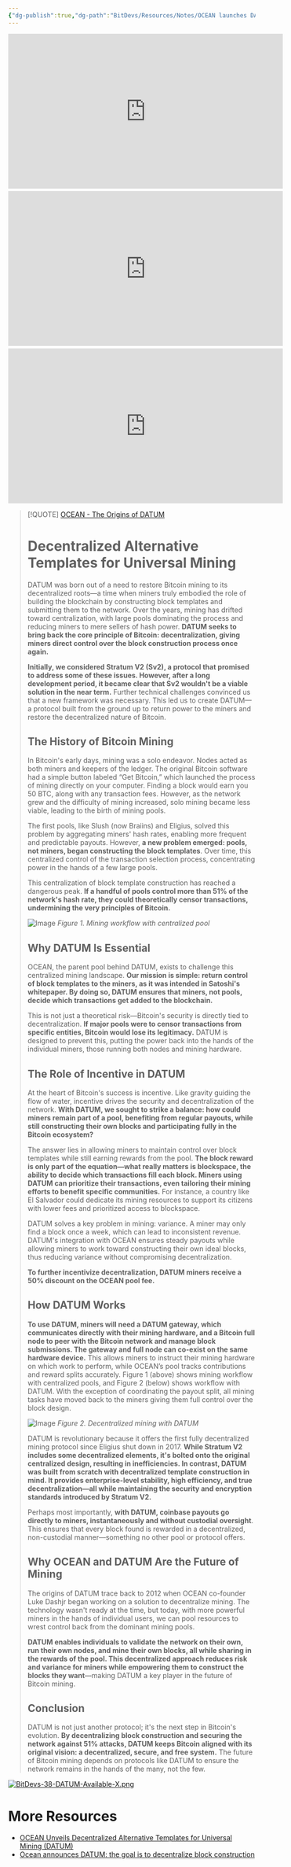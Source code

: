 ```yaml
---
{"dg-publish":true,"dg-path":"BitDevs/Resources/Notes/OCEAN launches DATUM - Decentralized Alternative Templates for Universal Mining.md","permalink":"/bit-devs/resources/notes/ocean-launches-datum-decentralized-alternative-templates-for-universal-mining/","title":"OCEAN launches DATUM - Decentralized Alternative Templates for Universal Mining","tags":["bitcoin","bitdevs","socratic-38","mining"],"noteIcon":"3","created":"2024-10-27T12:18:20.780-10:00","updated":"2024-10-27T16:22:54.431-10:00"}
---
```




<iframe width="560" height="315" src="https://www.youtube.com/embed/8iy-CfZQk7s?si=rjrVEjuplHctPx_r" title="YouTube video player" frameborder="0" allow="accelerometer; autoplay; clipboard-write; encrypted-media; gyroscope; picture-in-picture; web-share" referrerpolicy="strict-origin-when-cross-origin" allowfullscreen style="display: block; margin: 5 auto;"></iframe>
<iframe width="560" height="315" src="https://www.youtube.com/embed/IhEKJcDmiAo?si=c5Jpf90nxFbLoiCR" title="YouTube video player" frameborder="0" allow="accelerometer; autoplay; clipboard-write; encrypted-media; gyroscope; picture-in-picture; web-share" referrerpolicy="strict-origin-when-cross-origin" allowfullscreen style="display: block; margin: 5 auto;"></iframe>
<iframe width="560" height="315" src="https://www.youtube.com/embed/LQfAyzfp_kU?si=ZVJJXEQ0qImvbAfQ" title="YouTube video player" frameborder="0" allow="accelerometer; autoplay; clipboard-write; encrypted-media; gyroscope; picture-in-picture; web-share" referrerpolicy="strict-origin-when-cross-origin" allowfullscreen style="display: block; margin: 5 auto;"></iframe>

> [!QUOTE] [OCEAN - The Origins of DATUM](https://ocean.xyz/docs/datum)
> # Decentralized Alternative Templates for Universal Mining
> 
> DATUM was born out of a need to restore Bitcoin mining to its decentralized roots—a time when miners truly embodied the role of building the blockchain by constructing block templates and submitting them to the network. Over the years, mining has drifted toward centralization, with large pools dominating the process and reducing miners to mere sellers of hash power. **DATUM seeks to bring back the core principle of Bitcoin: decentralization, giving miners direct control over the block construction process once again.**
> 
> **Initially, we considered Stratum V2 (Sv2), a protocol that promised to address some of these issues. However, after a long development period, it became clear that Sv2 wouldn't be a viable solution in the near term.** Further technical challenges convinced us that a new framework was necessary. This led us to create DATUM—a protocol built from the ground up to return power to the miners and restore the decentralized nature of Bitcoin.
> 
> ## The History of Bitcoin Mining
> 
> In Bitcoin's early days, mining was a solo endeavor. Nodes acted as both miners and keepers of the ledger. The original Bitcoin software had a simple button labeled “Get Bitcoin,” which launched the process of mining directly on your computer. Finding a block would earn you 50 BTC, along with any transaction fees. However, as the network grew and the difficulty of mining increased, solo mining became less viable, leading to the birth of mining pools.
> 
> The first pools, like Slush (now Braiins) and Eligius, solved this problem by aggregating miners' hash rates, enabling more frequent and predictable payouts. However, **a new problem emerged: pools, not miners, began constructing the block templates**. Over time, this centralized control of the transaction selection process, concentrating power in the hands of a few large pools.
> 
> This centralization of block template construction has reached a dangerous peak. **If a handful of pools control more than 51% of the network's hash rate, they could theoretically censor transactions, undermining the very principles of Bitcoin.**
> 
> ![Image](https://ocean.xyz/static/assets/datum/centralized-pools.png)
> *Figure 1. Mining workflow with centralized pool*
> 
> ## Why DATUM Is Essential
> 
> OCEAN, the parent pool behind DATUM, exists to challenge this centralized mining landscape. **Our mission is simple: return control of block templates to the miners, as it was intended in Satoshi's whitepaper. By doing so, DATUM ensures that miners, not pools, decide which transactions get added to the blockchain.**
> 
> This is not just a theoretical risk—Bitcoin's security is directly tied to decentralization. **If major pools were to censor transactions from specific entities, Bitcoin would lose its legitimacy.** DATUM is designed to prevent this, putting the power back into the hands of the individual miners, those running both nodes and mining hardware.
> 
> ## The Role of Incentive in DATUM
> 
> At the heart of Bitcoin's success is incentive. Like gravity guiding the flow of water, incentive drives the security and decentralization of the network. **With DATUM, we sought to strike a balance: how could miners remain part of a pool, benefiting from regular payouts, while still constructing their own blocks and participating fully in the Bitcoin ecosystem?**
> 
> The answer lies in allowing miners to maintain control over block templates while still earning rewards from the pool. **The block reward is only part of the equation—what really matters is blockspace, the ability to decide which transactions fill each block. Miners using DATUM can prioritize their transactions, even tailoring their mining efforts to benefit specific communities.** For instance, a country like El Salvador could dedicate its mining resources to support its citizens with lower fees and prioritized access to blockspace.
> 
> DATUM solves a key problem in mining: variance. A miner may only find a block once a week, which can lead to inconsistent revenue. DATUM's integration with OCEAN ensures steady payouts while allowing miners to work toward constructing their own ideal blocks, thus reducing variance without compromising decentralization.
> 
> **To further incentivize decentralization, DATUM miners receive a 50% discount on the OCEAN pool fee.**
> 
> ## How DATUM Works
> 
> **To use DATUM, miners will need a DATUM gateway, which communicates directly with their mining hardware, and a Bitcoin full node to peer with the Bitcoin network and manage block submissions. The gateway and full node can co-exist on the same hardware device.** This allows miners to instruct their mining hardware on which work to perform, while OCEAN’s pool tracks contributions and reward splits accurately. Figure 1 (above) shows mining workflow with centralized pools, and Figure 2 (below) shows workflow with DATUM. With the exception of coordinating the payout split, all mining tasks have moved back to the miners giving them full control over the block design.
> 
> ![Image](https://ocean.xyz/static/assets/datum/datum.png)
> *Figure 2. Decentralized mining with DATUM*
> 
> DATUM is revolutionary because it offers the first fully decentralized mining protocol since Eligius shut down in 2017. **While Stratum V2 includes some decentralized elements, it's bolted onto the original centralized design, resulting in inefficiencies. In contrast, DATUM was built from scratch with decentralized template construction in mind. It provides enterprise-level stability, high efficiency, and true decentralization—all while maintaining the security and encryption standards introduced by Stratum V2.**
> 
> Perhaps most importantly, **with DATUM, coinbase payouts go directly to miners, instantaneously and without custodial oversight**. This ensures that every block found is rewarded in a decentralized, non-custodial manner—something no other pool or protocol offers.
> 
> ## Why OCEAN and DATUM Are the Future of Mining
> 
> The origins of DATUM trace back to 2012 when OCEAN co-founder Luke Dashjr began working on a solution to decentralize mining. The technology wasn't ready at the time, but today, with more powerful miners in the hands of individual users, we can pool resources to wrest control back from the dominant mining pools.
> 
> **DATUM enables individuals to validate the network on their own, run their own nodes, and mine their own blocks, all while sharing in the rewards of the pool. This decentralized approach reduces risk and variance for miners while empowering them to construct the blocks they want**—making DATUM a key player in the future of Bitcoin mining.
> 
> ## Conclusion
> 
> DATUM is not just another protocol; it's the next step in Bitcoin's evolution. **By decentralizing block construction and securing the network against 51% attacks, DATUM keeps Bitcoin aligned with its original vision: a decentralized, secure, and free system.** The future of Bitcoin mining depends on protocols like DATUM to ensure the network remains in the hands of the many, not the few.

[![BitDevs-38-DATUM-Available-X.png](/img/user/para/artifacts/BitDevs-38-DATUM-Available-X.png)](https://x.com/ocean_mining/status/1847414185572851878)

# More Resources
- [OCEAN Unveils Decentralized Alternative Templates for Universal Mining (DATUM)](https://www.nobsbitcoin.com/ocean-launches-datum/)
- [Ocean announces DATUM: the goal is to decentralize block construction](https://atlas21.com/ocean-announces-datum-the-goal-is-to-decentralize-block-construction/)

